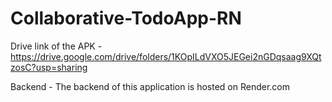 # Collaborative-TodoApp-RN

Drive link of the APK - https://drive.google.com/drive/folders/1KOpILdVXO5JEGei2nGDqsaag9XQtzosC?usp=sharing

Backend - The backend of this application is hosted on Render.com
